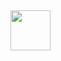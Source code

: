 <h2><img src="https://media.giphy.com/media/v1.Y2lkPTc5MGI3NjExMjk5YzEyM2IzZWY2NGExMjg2OTI0NjhiMTFhNjUzNDA4MjZiMjgzNyZjdD1z/Z9zWdBpxP8H41ZwLOd/giphy.gif" height="64"></h2>
